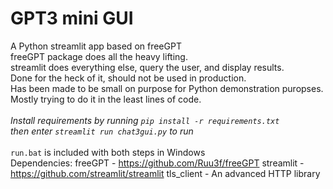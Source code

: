 # GPT3 mini GUI
A Python streamlit app based on freeGPT 
<br>
freeGPT package does all the heavy lifting. 
<br>
streamlit does everything else, query the user, and display results.
<br>
Done for the heck of it, should not be used in production.
<br>
Has been made to be small on purpose for Python demonstration puropses.
<br>
Mostly trying to do it in the least lines of code.
<br>
<br>
*Install requirements by running `pip install -r requirements.txt`*
<br>
*then enter `streamlit run chat3gui.py` to run*
<br>
<br>
`run.bat` is included with both steps in Windows
<br>
Dependencies:
freeGPT - https://github.com/Ruu3f/freeGPT
streamlit - https://github.com/streamlit/streamlit
tls_client - An advanced HTTP library

